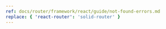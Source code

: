 ```yaml
---
ref: docs/router/framework/react/guide/not-found-errors.md
replace: { 'react-router': 'solid-router' }
---
```

